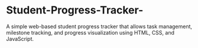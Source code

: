 # Student-Progress-Tracker-
A simple web-based student progress tracker that allows task management, milestone tracking, and progress visualization using HTML, CSS, and JavaScript.
